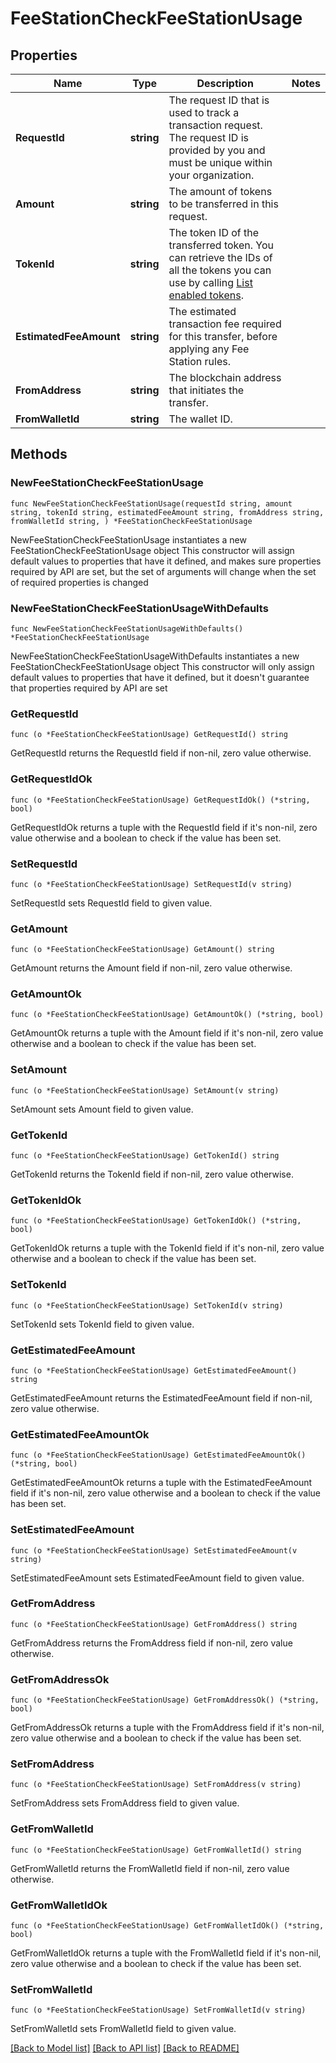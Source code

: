 # FeeStationCheckFeeStationUsage

## Properties

Name | Type | Description | Notes
------------ | ------------- | ------------- | -------------
**RequestId** | **string** | The request ID that is used to track a transaction request. The request ID is provided by you and must be unique within your organization. | 
**Amount** | **string** | The amount of tokens to be transferred in this request. | 
**TokenId** | **string** | The token ID of the transferred token. You can retrieve the IDs of all the tokens you can use by calling [List enabled tokens](https://www.cobo.com/developers/v2/api-references/wallets/list-enabled-tokens). | 
**EstimatedFeeAmount** | **string** | The estimated transaction fee required for this transfer, before applying any Fee Station rules. | 
**FromAddress** | **string** | The blockchain address that initiates the transfer. | 
**FromWalletId** | **string** | The wallet ID. | 

## Methods

### NewFeeStationCheckFeeStationUsage

`func NewFeeStationCheckFeeStationUsage(requestId string, amount string, tokenId string, estimatedFeeAmount string, fromAddress string, fromWalletId string, ) *FeeStationCheckFeeStationUsage`

NewFeeStationCheckFeeStationUsage instantiates a new FeeStationCheckFeeStationUsage object
This constructor will assign default values to properties that have it defined,
and makes sure properties required by API are set, but the set of arguments
will change when the set of required properties is changed

### NewFeeStationCheckFeeStationUsageWithDefaults

`func NewFeeStationCheckFeeStationUsageWithDefaults() *FeeStationCheckFeeStationUsage`

NewFeeStationCheckFeeStationUsageWithDefaults instantiates a new FeeStationCheckFeeStationUsage object
This constructor will only assign default values to properties that have it defined,
but it doesn't guarantee that properties required by API are set

### GetRequestId

`func (o *FeeStationCheckFeeStationUsage) GetRequestId() string`

GetRequestId returns the RequestId field if non-nil, zero value otherwise.

### GetRequestIdOk

`func (o *FeeStationCheckFeeStationUsage) GetRequestIdOk() (*string, bool)`

GetRequestIdOk returns a tuple with the RequestId field if it's non-nil, zero value otherwise
and a boolean to check if the value has been set.

### SetRequestId

`func (o *FeeStationCheckFeeStationUsage) SetRequestId(v string)`

SetRequestId sets RequestId field to given value.


### GetAmount

`func (o *FeeStationCheckFeeStationUsage) GetAmount() string`

GetAmount returns the Amount field if non-nil, zero value otherwise.

### GetAmountOk

`func (o *FeeStationCheckFeeStationUsage) GetAmountOk() (*string, bool)`

GetAmountOk returns a tuple with the Amount field if it's non-nil, zero value otherwise
and a boolean to check if the value has been set.

### SetAmount

`func (o *FeeStationCheckFeeStationUsage) SetAmount(v string)`

SetAmount sets Amount field to given value.


### GetTokenId

`func (o *FeeStationCheckFeeStationUsage) GetTokenId() string`

GetTokenId returns the TokenId field if non-nil, zero value otherwise.

### GetTokenIdOk

`func (o *FeeStationCheckFeeStationUsage) GetTokenIdOk() (*string, bool)`

GetTokenIdOk returns a tuple with the TokenId field if it's non-nil, zero value otherwise
and a boolean to check if the value has been set.

### SetTokenId

`func (o *FeeStationCheckFeeStationUsage) SetTokenId(v string)`

SetTokenId sets TokenId field to given value.


### GetEstimatedFeeAmount

`func (o *FeeStationCheckFeeStationUsage) GetEstimatedFeeAmount() string`

GetEstimatedFeeAmount returns the EstimatedFeeAmount field if non-nil, zero value otherwise.

### GetEstimatedFeeAmountOk

`func (o *FeeStationCheckFeeStationUsage) GetEstimatedFeeAmountOk() (*string, bool)`

GetEstimatedFeeAmountOk returns a tuple with the EstimatedFeeAmount field if it's non-nil, zero value otherwise
and a boolean to check if the value has been set.

### SetEstimatedFeeAmount

`func (o *FeeStationCheckFeeStationUsage) SetEstimatedFeeAmount(v string)`

SetEstimatedFeeAmount sets EstimatedFeeAmount field to given value.


### GetFromAddress

`func (o *FeeStationCheckFeeStationUsage) GetFromAddress() string`

GetFromAddress returns the FromAddress field if non-nil, zero value otherwise.

### GetFromAddressOk

`func (o *FeeStationCheckFeeStationUsage) GetFromAddressOk() (*string, bool)`

GetFromAddressOk returns a tuple with the FromAddress field if it's non-nil, zero value otherwise
and a boolean to check if the value has been set.

### SetFromAddress

`func (o *FeeStationCheckFeeStationUsage) SetFromAddress(v string)`

SetFromAddress sets FromAddress field to given value.


### GetFromWalletId

`func (o *FeeStationCheckFeeStationUsage) GetFromWalletId() string`

GetFromWalletId returns the FromWalletId field if non-nil, zero value otherwise.

### GetFromWalletIdOk

`func (o *FeeStationCheckFeeStationUsage) GetFromWalletIdOk() (*string, bool)`

GetFromWalletIdOk returns a tuple with the FromWalletId field if it's non-nil, zero value otherwise
and a boolean to check if the value has been set.

### SetFromWalletId

`func (o *FeeStationCheckFeeStationUsage) SetFromWalletId(v string)`

SetFromWalletId sets FromWalletId field to given value.



[[Back to Model list]](../README.md#documentation-for-models) [[Back to API list]](../README.md#documentation-for-api-endpoints) [[Back to README]](../README.md)


